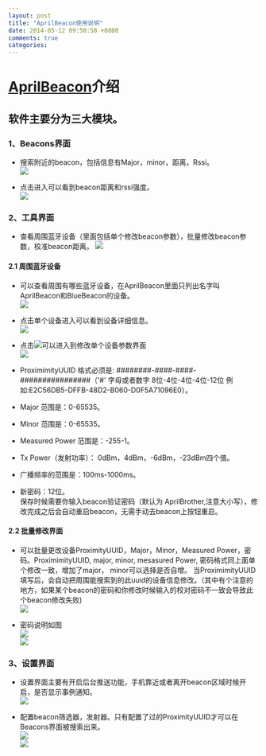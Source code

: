 ```yaml
---
layout: post
title: "AprilBeacon使用说明"
date: 2014-05-12 09:50:58 +0800
comments: true
categories: 
---
```


# [AprilBeacon](https://itunes.apple.com/cn/app/aprilbeacon/id847517010?mt=8)介绍
## 软件主要分为三大模块。 
### 1、Beacons界面
- 搜索附近的beacon，包括信息有Major，minor，距离，Rssi。  
![](http://www.markss.cn/images/AprilBeacon/beacons.png) 
 
- 点击进入可以看到beacon距离和rssi强度。  
![](http://www.markss.cn/images/AprilBeacon/beacon-range.png)

### 2、工具界面
- 查看周围蓝牙设备（里面包括单个修改beacon参数），批量修改beacon参数，校准beacon距离。
![](http://www.markss.cn/images/AprilBeacon/tools.png)  
 
#### 2.1 周围蓝牙设备
- 可以查看周围有哪些蓝牙设备，在AprilBeacon里面只列出名字叫AprilBeacon和BlueBeacon的设备。  
![](http://www.markss.cn/images/AprilBeacon/tools-devices.png)  
 
- 点击单个设备进入可以看到设备详细信息。  
![](http://www.markss.cn/images/AprilBeacon/devices-detail.png)  
 
- 点击![](http://www.markss.cn/images/AprilBeacon/device-modified-button.png)可以进入到修改单个设备参数界面  
![](http://www.markss.cn/images/AprilBeacon/tools-device-modifiy.png)  
- ProximimityUUID 格式必须是: ########-####-####-################（'#' 字母或者数字 8位-4位-4位-4位-12位 例如:E2C56DB5-DFFB-48D2-B060-D0F5A71096E0）。
- Major 范围是：0-65535。
- Minor 范围是：0-65535。
- Measured Power 范围是：-255-1。
- Tx Power（发射功率）： 0dBm，4dBm，-6dBm，-23dBm四个值。
- 广播频率的范围是：100ms-1000ms。
- 新密码：12位。  
保存时候需要你输入beacon验证密码（默认为 AprilBrother,注意大小写），修改完成之后会自动重启beacon，无需手动去beacon上按钮重启。

#### 2.2 批量修改界面
- 可以批量更改设备ProximityUUID，Major，Minor，Measured Power，密码。ProximimityUUID, major, minor, mesasured Power, 密码格式同上面单个修改一致，增加了major， minor可以选择是否自增。 当ProximimityUUID填写后，会自动把周围能搜索到的此uuid的设备信息修改。（其中有个注意的地方，如果某个beacon的密码和你修改时候输入的校对密码不一致会导致此个beacon修改失败)  
![](http://www.markss.cn/images/AprilBeacon/tools-configure.png)  
 
- 密码说明如图  
![](http://www.markss.cn/images/AprilBeacon/new-password.png)  
![](http://www.markss.cn/images/AprilBeacon/confirm-password.png)
 
    
### 3、设置界面
- 设置界面主要有开启后台推送功能，手机靠近或者离开beacon区域时候开启，是否显示事例通知。  
![](http://www.markss.cn/images/AprilBeacon/setting.png)  

- 配置beacon筛选器，发射器。只有配置了过的ProximityUUID才可以在Beacons界面被搜索出来。  
![](http://www.markss.cn/images/AprilBeacon/transmitters.png)  
![](http://www.markss.cn/images/AprilBeacon/new-transmitters.png)
  